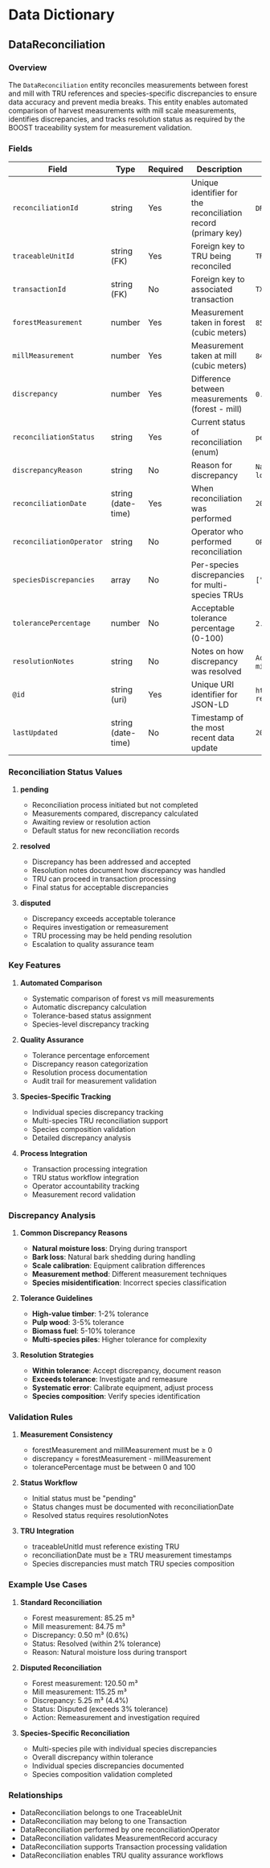 # Data Dictionary

## DataReconciliation

### Overview
The `DataReconciliation` entity reconciles measurements between forest and mill with TRU references and species-specific discrepancies to ensure data accuracy and prevent media breaks. This entity enables automated comparison of harvest measurements with mill scale measurements, identifies discrepancies, and tracks resolution status as required by the BOOST traceability system for measurement validation.

### Fields

| Field                    | Type             | Required | Description                                                                 | Examples                                    |
|-------------------------|------------------|----------|-----------------------------------------------------------------------------|---------------------------------------------|
| `reconciliationId`      | string           | Yes      | Unique identifier for the reconciliation record (primary key)             | `DR-001`, `DR-KLA-042-RECON-001`          |
| `traceableUnitId`       | string (FK)      | Yes      | Foreign key to TRU being reconciled                                       | `TRU-PILE-CA-Klamath-042`                 |
| `transactionId`         | string (FK)      | No       | Foreign key to associated transaction                                     | `TXN-PACIFIC-MILL-001`                    |
| `forestMeasurement`     | number           | Yes      | Measurement taken in forest (cubic meters)                               | `85.25`, `120.50`, `45.75`                |
| `millMeasurement`       | number           | Yes      | Measurement taken at mill (cubic meters)                                 | `84.75`, `119.25`, `46.10`                |
| `discrepancy`           | number           | Yes      | Difference between measurements (forest - mill)                          | `0.50`, `-1.25`, `0.35`                   |
| `reconciliationStatus` | string           | Yes      | Current status of reconciliation (enum)                                  | `pending`, `resolved`, `disputed`          |
| `discrepancyReason`     | string           | No       | Reason for discrepancy                                                    | `Natural moisture loss`, `Scale calibration error`, `Bark loss` |
| `reconciliationDate`    | string (date-time)| Yes     | When reconciliation was performed                                         | `2025-07-21T15:00:00Z`                    |
| `reconciliationOperator`| string           | No       | Operator who performed reconciliation                                     | `OP-QUALITY-TECH-001`, `OP-SCALE-MANAGER-02` |
| `speciesDiscrepancies`  | array<string>    | No       | Per-species discrepancies for multi-species TRUs                        | `["Douglas Fir: +0.25m3", "Pine: -0.15m3"]` |
| `tolerancePercentage`   | number           | No       | Acceptable tolerance percentage (0-100)                                   | `2.5`, `5.0`, `1.0`                       |
| `resolutionNotes`       | string           | No       | Notes on how discrepancy was resolved                                     | `Accepted within tolerance`, `Remeasurement confirmed mill scale` |
| `@id`                   | string (uri)     | Yes      | Unique URI identifier for JSON-LD                                        | `https://github.com/carbondirect/BOOST/schemas/data-reconciliation/DR-001` |
| `lastUpdated`           | string (date-time)| No      | Timestamp of the most recent data update                                 | `2025-07-21T15:30:00Z`                    |

### Reconciliation Status Values

1. **pending**
   - Reconciliation process initiated but not completed
   - Measurements compared, discrepancy calculated
   - Awaiting review or resolution action
   - Default status for new reconciliation records

2. **resolved**
   - Discrepancy has been addressed and accepted
   - Resolution notes document how discrepancy was handled
   - TRU can proceed in transaction processing
   - Final status for acceptable discrepancies

3. **disputed**
   - Discrepancy exceeds acceptable tolerance
   - Requires investigation or remeasurement
   - TRU processing may be held pending resolution
   - Escalation to quality assurance team

### Key Features

1. **Automated Comparison**
   - Systematic comparison of forest vs mill measurements
   - Automatic discrepancy calculation
   - Tolerance-based status assignment
   - Species-level discrepancy tracking

2. **Quality Assurance**
   - Tolerance percentage enforcement
   - Discrepancy reason categorization
   - Resolution process documentation
   - Audit trail for measurement validation

3. **Species-Specific Tracking**
   - Individual species discrepancy tracking
   - Multi-species TRU reconciliation support
   - Species composition validation
   - Detailed discrepancy analysis

4. **Process Integration**
   - Transaction processing integration
   - TRU status workflow integration
   - Operator accountability tracking
   - Measurement record validation

### Discrepancy Analysis

1. **Common Discrepancy Reasons**
   - **Natural moisture loss**: Drying during transport
   - **Bark loss**: Natural bark shedding during handling
   - **Scale calibration**: Equipment calibration differences
   - **Measurement method**: Different measurement techniques
   - **Species misidentification**: Incorrect species classification

2. **Tolerance Guidelines**
   - **High-value timber**: 1-2% tolerance
   - **Pulp wood**: 3-5% tolerance
   - **Biomass fuel**: 5-10% tolerance
   - **Multi-species piles**: Higher tolerance for complexity

3. **Resolution Strategies**
   - **Within tolerance**: Accept discrepancy, document reason
   - **Exceeds tolerance**: Investigate and remeasure
   - **Systematic error**: Calibrate equipment, adjust process
   - **Species composition**: Verify species identification

### Validation Rules

1. **Measurement Consistency**
   - forestMeasurement and millMeasurement must be ≥ 0
   - discrepancy = forestMeasurement - millMeasurement
   - tolerancePercentage must be between 0 and 100

2. **Status Workflow**
   - Initial status must be "pending"
   - Status changes must be documented with reconciliationDate
   - Resolved status requires resolutionNotes

3. **TRU Integration**
   - traceableUnitId must reference existing TRU
   - reconciliationDate must be ≥ TRU measurement timestamps
   - Species discrepancies must match TRU species composition

### Example Use Cases

1. **Standard Reconciliation**
   - Forest measurement: 85.25 m³
   - Mill measurement: 84.75 m³
   - Discrepancy: 0.50 m³ (0.6%)
   - Status: Resolved (within 2% tolerance)
   - Reason: Natural moisture loss during transport

2. **Disputed Reconciliation**
   - Forest measurement: 120.50 m³
   - Mill measurement: 115.25 m³
   - Discrepancy: 5.25 m³ (4.4%)
   - Status: Disputed (exceeds 3% tolerance)
   - Action: Remeasurement and investigation required

3. **Species-Specific Reconciliation**
   - Multi-species pile with individual species discrepancies
   - Overall discrepancy within tolerance
   - Individual species discrepancies documented
   - Species composition validation completed

### Relationships
- DataReconciliation belongs to one TraceableUnit
- DataReconciliation may belong to one Transaction
- DataReconciliation performed by one reconciliationOperator
- DataReconciliation validates MeasurementRecord accuracy
- DataReconciliation supports Transaction processing validation
- DataReconciliation enables TRU quality assurance workflows